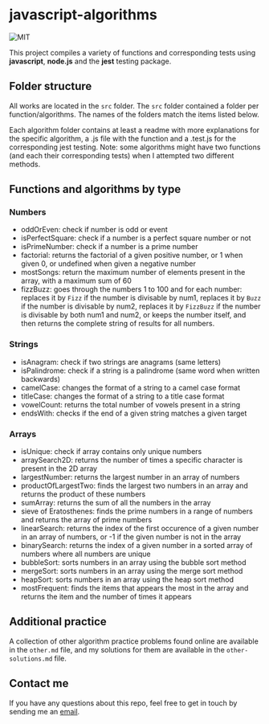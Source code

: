 # javascript-algorithms

![MIT](https://img.shields.io/badge/License-MIT-blue)

This project compiles a variety of functions and corresponding tests using **javascript**, **node.js** and the **jest** testing package.

## Folder structure

All works are located in the `src` folder. The `src` folder contained a folder per function/algorithms. The names of the folders match the items listed below.

Each algorithm folder contains at least a readme with more explanations for the specific algorithm, a .js file with the function and a .test.js for the corresponding jest testing.
Note: some algorithms might have two functions (and each their corresponding tests) when I attempted two different methods.

## Functions and algorithms by type

### Numbers

- oddOrEven: check if number is odd or event
- isPerfectSquare: check if a number is a perfect square number or not
- isPrimeNumber: check if a number is a prime number
- factorial: returns the factorial of a given positive number, or 1 when given 0, or undefined when given a negative number
- mostSongs: return the maximum number of elements present in the array, with a maximum sum of 60
- fizzBuzz: goes through the numbers 1 to 100 and for each number: replaces it by `Fizz` if the number is divisable by num1, replaces it by `Buzz` if the number is divisable by num2, replaces it by `FizzBuzz` if the number is divisable by both num1 and num2, or keeps the number itself, and then returns the complete string of results for all numbers.

### Strings

- isAnagram: check if two strings are anagrams (same letters)
- isPalindrome: check if a string is a palindrome (same word when written backwards)
- camelCase: changes the format of a string to a camel case format
- titleCase: changes the format of a string to a title case format
- vowelCount: returns the total number of vowels present in a string
- endsWith: checks if the end of a given string matches a given target

### Arrays

- isUnique: check if array contains only unique numbers
- arraySearch2D: returns the number of times a specific character
  is present in the 2D array
- largestNumber: returns the largest number in an array of numbers
- productOfLargestTwo: finds the largest two numbers in an array and returns the product of these numbers
- sumArray: returns the sum of all the numbers in the array
- sieve of Eratosthenes: finds the prime numbers in a range of numbers and returns the array of prime numbers
- linearSearch: returns the index of the first occurence of a given number in an array of numbers, or -1 if the given number is not in the array
- binarySearch: returns the index of a given number in a sorted array of numbers where all numbers are unique
- bubbleSort: sorts numbers in an array using the bubble sort method
- mergeSort: sorts numbers in an array using the merge sort method
- heapSort: sorts numbers in an array using the heap sort method
- mostFrequent: finds the items that appears the most in the array and returns the item and the number of times it appears

## Additional practice

A collection of other algorithm practice problems found online are available in the `other.md` file, and my solutions for them are available in the `other-solutions.md` file.

## Contact me

If you have any questions about this repo, feel free to get in touch by sending me an [email](mailto:amelie.pira@gmail.com).
